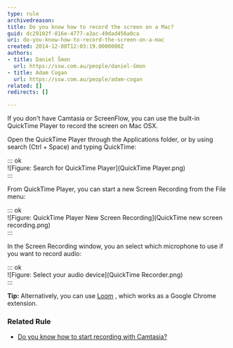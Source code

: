 ```yaml
---
type: rule
archivedreason: 
title: Do you know how to record the screen on a Mac?
guid: dc29102f-816e-4777-a3ac-49dad456a0ca
uri: do-you-know-how-to-record-the-screen-on-a-mac
created: 2014-12-08T12:03:19.0000000Z
authors:
- title: Daniel Šmon
  url: https://ssw.com.au/people/daniel-šmon
- title: Adam Cogan
  url: https://ssw.com.au/people/adam-cogan
related: []
redirects: []

---
```


If you don't have Camtasia or ScreenFlow, you can use the built-in QuickTime Player to record the screen on Mac OSX.

<!--endintro-->

Open the QuickTime Player through the Applications folder, or by using search (Ctrl + Space) and typing QuickTime:


::: ok  
![Figure: Search for QuickTime Player](QuickTime Player.png)  
:::

From QuickTime Player, you can start a new Screen Recording from the File menu:


::: ok  
![Figure: QuickTime Player New Screen Recording](QuickTime new screen recording.png)  
:::

In the Screen Recording window, you an select which microphone to use if you want to record audio:


::: ok  
![Figure: Select your audio device](QuickTime Recorder.png)  
:::

**Tip:** Alternatively, you can use [Loom](https://www.useloom.com/) , which works as a Google Chrome extension.

### Related Rule 


* [Do you know how to start recording with Camtasia?](/production-do-you-know-how-to-start-recording-with-camtasia)
